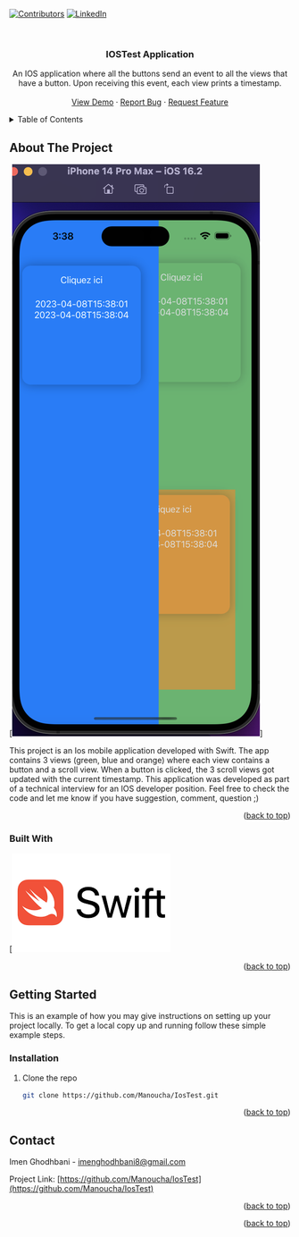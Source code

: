 
<!-- Improved compatibility of back to top link: See: https://github.com/othneildrew/Best-README-Template/pull/73 -->
<a name="readme-top"></a>
<!--
*** Thanks for checking out the Best-README-Template. If you have a suggestion
*** that would make this better, please fork the repo and create a pull request
*** or simply open an issue with the tag "enhancement".
*** Don't forget to give the project a star!
*** Thanks again! Now go create something AMAZING! :D
-->



<!-- PROJECT SHIELDS -->
<!--
*** I'm using markdown "reference style" links for readability.
*** Reference links are enclosed in brackets [ ] instead of parentheses ( ).
*** See the bottom of this document for the declaration of the reference variables
*** for contributors-url, forks-url, etc. This is an optional, concise syntax you may use.
*** https://www.markdownguide.org/basic-syntax/#reference-style-links
-->
[![Contributors][contributors-shield]][contributors-url]
[![LinkedIn][linkedin-shield]][linkedin-url]



<!-- PROJECT LOGO -->
<br />
<div align="center">
  <a href="https://github.com/Manoucha/IosTest">
  </a>

<h3 align="center">IOSTest Application</h3>

  <p align="center">
    An IOS application where all the buttons send an event to all the views that have a button. Upon receiving this event, each view prints a timestamp.
    <br />
    <br />
    <a href="https://github.com/Manoucha/IosTest">View Demo</a>
    ·
    <a href="https://github.com/Manoucha/IosTestissues">Report Bug</a>
    ·
    <a href="https://github.com/Manoucha/IosTest/issues">Request Feature</a>
  </p>
</div>



<!-- TABLE OF CONTENTS -->
<details>
  <summary>Table of Contents</summary>
  <ol>
    <li>
      <a href="#about-the-project">About The Project</a>
      <ul>
        <li><a href="#built-with">Built With</a></li>
      </ul>
    </li>
    <li>
      <a href="#getting-started">Getting Started</a>
      <ul>
        <li><a href="#installation">Installation</a></li>
      </ul>
    </li>
    <li><a href="#contact">Contact</a></li>
  </ol>
</details>



<!-- ABOUT THE PROJECT -->
## About The Project

[![Product Name Screen Shot][product-screenshot]]

 This project is an Ios mobile application developed with Swift. The app contains 3 views (green, blue and orange) where each view contains a button and a scroll view.
 When a button is clicked, the 3 scroll views got updated with the current timestamp.
 This application was developed as part of a technical interview for an IOS developer position.
 Feel free to check the code and let me know if you have suggestion, comment, question ;)

<p align="right">(<a href="#readme-top">back to top</a>)</p>



### Built With

[![Swift][Swift-url]


<p align="right">(<a href="#readme-top">back to top</a>)</p>



<!-- GETTING STARTED -->
## Getting Started

This is an example of how you may give instructions on setting up your project locally.
To get a local copy up and running follow these simple example steps.


### Installation

1. Clone the repo
   ```sh
   git clone https://github.com/Manoucha/IosTest.git
   ```

<p align="right">(<a href="#readme-top">back to top</a>)</p>

<!-- CONTACT -->
## Contact

Imen Ghodhbani - imenghodhbani8@gmail.com

Project Link: [https://github.com/Manoucha/IosTest](https://github.com/Manoucha/IosTest)

<p align="right">(<a href="#readme-top">back to top</a>)</p>



<p align="right">(<a href="#readme-top">back to top</a>)</p>



<!-- MARKDOWN LINKS & IMAGES -->
<!-- https://www.markdownguide.org/basic-syntax/#reference-style-links -->
[contributors-shield]: https://img.shields.io/github/contributors/Manoucha/IosTest.svg?style=for-the-badge
[contributors-url]: https://github.com/Manoucha/IosTest/graphs/contributors
[linkedin-shield]: https://img.shields.io/badge/-LinkedIn-black.svg?style=for-the-badge&logo=linkedin&colorB=555
[linkedin-url]: https://www.linkedin.com/in/imene-ghodhbeni/
[product-screenshot]: images/cap2.png
[Swift.Apple]: https://developer.apple.com/swift/
[Swift-url]: images/logoswift.png
